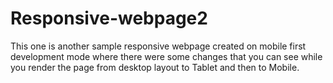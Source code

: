 # Responsive-webpage2
This one is another sample responsive webpage created on mobile first development mode where there were some changes that you can see while you render the page from desktop layout to Tablet and then to Mobile.

